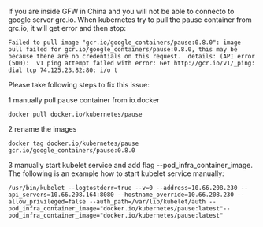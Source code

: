 
If you are inside GFW in China and you will not be able to connecto to google server grc.io. When kubernetes try to pull the pause container from grc.io, it will get error and then stop:

`Failed to pull image "gcr.io/google_containers/pause:0.8.0": image pull failed for gcr.io/google_containers/pause:0.8.0, this may be because there are no credentials on this request.  details: (API error (500):  v1 ping attempt failed with error: Get http://gcr.io/v1/_ping: dial tcp 74.125.23.82:80: i/o t`

Please take following steps to fix this issue:

1 manually pull pause container from io.docker

`docker pull docker.io/kubernetes/pause`

2 rename the images

`docker tag docker.io/kubernetes/pause gcr.io/google_containers/pause:0.8.0`

3 manually start kubelet service and add flag --pod_infra_container_image. The following is an example how to start kubelet service manually:

`/usr/bin/kubelet --logtostderr=true --v=0 --address=10.66.208.230 --api_servers=10.66.208.164:8080 --hostname_override=10.66.208.230 --allow_privileged=false --auth_path=/var/lib/kubelet/auth --pod_infra_container_image="docker.io/kubernetes/pause:latest"--pod_infra_container_image="docker.io/kubernetes/pause:latest"`
